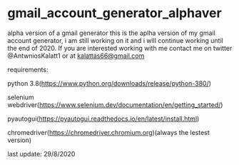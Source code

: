 # gmail_account_generator_alphaver
alpha version of a gmail generator
 this is the aplha version of my gmail account generator, i am still working on it and i will continue working until the end of 2020. If you are interested working with me contact me on twitter @AntwniosKalatt1 or at kalattas66@gmail.com 

requirements:

python 3.8(https://www.python.org/downloads/release/python-380/)

selenium webdriver(https://www.selenium.dev/documentation/en/getting_started/)

pyautogui(https://pyautogui.readthedocs.io/en/latest/install.html)

chromedriver(https://chromedriver.chromium.org)(always the lestest version)

 
 
last update: 29/8/2020
